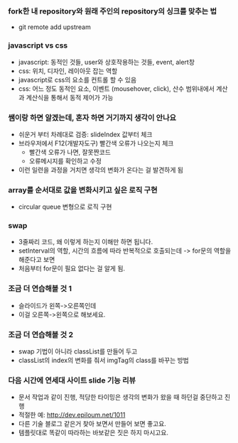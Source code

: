 ### fork한 내 repository와 원래 주인의 repository의 싱크를 맞추는 법

- git remote add upstream

### javascript vs css

- javascript: 동적인 것들, user와 상호작용하는 것들, event, alert창
- css: 위치, 디자인, 레이아웃 잡는 역할
- javascript로 css의 요소를 컨트롤 할 수 있음
- css: 어느 정도 동적인 요소, 이벤트 (mousehover, click), 산수 범위내에서 계산과 계산식을 통해서 동적 제어가 가능

### 쌤이랑 하면 알겠는데, 혼자 하면 거기까지 생각이 안나요

- 쉬운거 부터 차례대로 검증: slideIndex 값부터 체크
- 브라우저에서 F12(개발자도구) 빨간색 오류가 나오는지 체크
  - 빨간색 오류가 나면, 잘못짠코드
  - 오류메시지를 확인하고 수정
- 이런 일련을 과정을 거치면 생각의 변화가 온다는 걸 발견하게 됨

### array를 순서대로 값을 변화시키고 싶은 로직 구현

- circular queue 변형으로 로직 구현

### swap

- 3줄짜리 코드, 왜 이렇게 하는지 이해만 하면 됩니다.
- setInterval의 역할, 시간의 흐름에 따라 반복적으로 호출되는데 -> for문의 역할을 해준다고 보면
- 처음부터 for문이 필요 없다는 걸 알게 됨.

### 조금 더 연습해볼 것 1

- 슬라이드가 왼쪽->오른쪽인데
- 이걸 오른쪽->왼쪽으로 해보세요.

### 조금 더 연습해볼 것 2

- swap 기법이 아니라 classList를 만들어 두고
- classList의 index의 변화를 줘서 imgTag의 class를 바꾸는 방법

### 다음 시간에 연세대 사이트 slide 기능 리뷰

- 문서 작업과 같이 진행, 적당한 타이밍은 생각의 변화가 왔을 때 하던걸 중단하고 진행
- 적절한 예: http://dev.epiloum.net/1011
- 다른 기술 블로그 같은거 찾아 보면서 만들어 보면 좋고요.
- 템플릿대로 똑같이 따라하는 바보같은 짓은 하지 마시고요.
